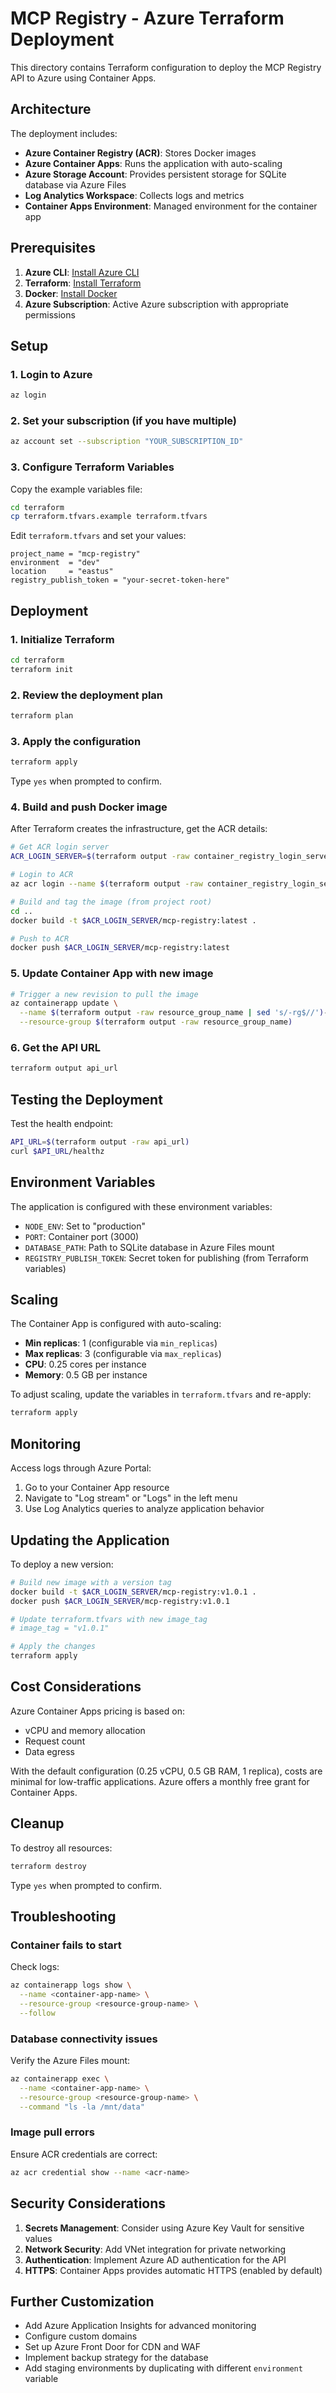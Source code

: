 # MCP Registry - Azure Terraform Deployment

This directory contains Terraform configuration to deploy the MCP Registry API to Azure using Container Apps.

## Architecture

The deployment includes:

- **Azure Container Registry (ACR)**: Stores Docker images
- **Azure Container Apps**: Runs the application with auto-scaling
- **Azure Storage Account**: Provides persistent storage for SQLite database via Azure Files
- **Log Analytics Workspace**: Collects logs and metrics
- **Container Apps Environment**: Managed environment for the container app

## Prerequisites

1. **Azure CLI**: [Install Azure CLI](https://docs.microsoft.com/en-us/cli/azure/install-azure-cli)
2. **Terraform**: [Install Terraform](https://www.terraform.io/downloads)
3. **Docker**: [Install Docker](https://docs.docker.com/get-docker/)
4. **Azure Subscription**: Active Azure subscription with appropriate permissions

## Setup

### 1. Login to Azure

```bash
az login
```

### 2. Set your subscription (if you have multiple)

```bash
az account set --subscription "YOUR_SUBSCRIPTION_ID"
```

### 3. Configure Terraform Variables

Copy the example variables file:

```bash
cd terraform
cp terraform.tfvars.example terraform.tfvars
```

Edit `terraform.tfvars` and set your values:

```hcl
project_name = "mcp-registry"
environment  = "dev"
location     = "eastus"
registry_publish_token = "your-secret-token-here"
```

## Deployment

### 1. Initialize Terraform

```bash
cd terraform
terraform init
```

### 2. Review the deployment plan

```bash
terraform plan
```

### 3. Apply the configuration

```bash
terraform apply
```

Type `yes` when prompted to confirm.

### 4. Build and push Docker image

After Terraform creates the infrastructure, get the ACR details:

```bash
# Get ACR login server
ACR_LOGIN_SERVER=$(terraform output -raw container_registry_login_server)

# Login to ACR
az acr login --name $(terraform output -raw container_registry_login_server | sed 's/.azurecr.io//')

# Build and tag the image (from project root)
cd ..
docker build -t $ACR_LOGIN_SERVER/mcp-registry:latest .

# Push to ACR
docker push $ACR_LOGIN_SERVER/mcp-registry:latest
```

### 5. Update Container App with new image

```bash
# Trigger a new revision to pull the image
az containerapp update \
  --name $(terraform output -raw resource_group_name | sed 's/-rg$//')-api \
  --resource-group $(terraform output -raw resource_group_name)
```

### 6. Get the API URL

```bash
terraform output api_url
```

## Testing the Deployment

Test the health endpoint:

```bash
API_URL=$(terraform output -raw api_url)
curl $API_URL/healthz
```

## Environment Variables

The application is configured with these environment variables:

- `NODE_ENV`: Set to "production"
- `PORT`: Container port (3000)
- `DATABASE_PATH`: Path to SQLite database in Azure Files mount
- `REGISTRY_PUBLISH_TOKEN`: Secret token for publishing (from Terraform variables)

## Scaling

The Container App is configured with auto-scaling:

- **Min replicas**: 1 (configurable via `min_replicas`)
- **Max replicas**: 3 (configurable via `max_replicas`)
- **CPU**: 0.25 cores per instance
- **Memory**: 0.5 GB per instance

To adjust scaling, update the variables in `terraform.tfvars` and re-apply:

```bash
terraform apply
```

## Monitoring

Access logs through Azure Portal:

1. Go to your Container App resource
2. Navigate to "Log stream" or "Logs" in the left menu
3. Use Log Analytics queries to analyze application behavior

## Updating the Application

To deploy a new version:

```bash
# Build new image with a version tag
docker build -t $ACR_LOGIN_SERVER/mcp-registry:v1.0.1 .
docker push $ACR_LOGIN_SERVER/mcp-registry:v1.0.1

# Update terraform.tfvars with new image_tag
# image_tag = "v1.0.1"

# Apply the changes
terraform apply
```

## Cost Considerations

Azure Container Apps pricing is based on:

- vCPU and memory allocation
- Request count
- Data egress

With the default configuration (0.25 vCPU, 0.5 GB RAM, 1 replica), costs are minimal for low-traffic applications. Azure offers a monthly free grant for Container Apps.

## Cleanup

To destroy all resources:

```bash
terraform destroy
```

Type `yes` when prompted to confirm.

## Troubleshooting

### Container fails to start

Check logs:

```bash
az containerapp logs show \
  --name <container-app-name> \
  --resource-group <resource-group-name> \
  --follow
```

### Database connectivity issues

Verify the Azure Files mount:

```bash
az containerapp exec \
  --name <container-app-name> \
  --resource-group <resource-group-name> \
  --command "ls -la /mnt/data"
```

### Image pull errors

Ensure ACR credentials are correct:

```bash
az acr credential show --name <acr-name>
```

## Security Considerations

1. **Secrets Management**: Consider using Azure Key Vault for sensitive values
2. **Network Security**: Add VNet integration for private networking
3. **Authentication**: Implement Azure AD authentication for the API
4. **HTTPS**: Container Apps provides automatic HTTPS (enabled by default)

## Further Customization

- Add Azure Application Insights for advanced monitoring
- Configure custom domains
- Set up Azure Front Door for CDN and WAF
- Implement backup strategy for the database
- Add staging environments by duplicating with different `environment` variable
